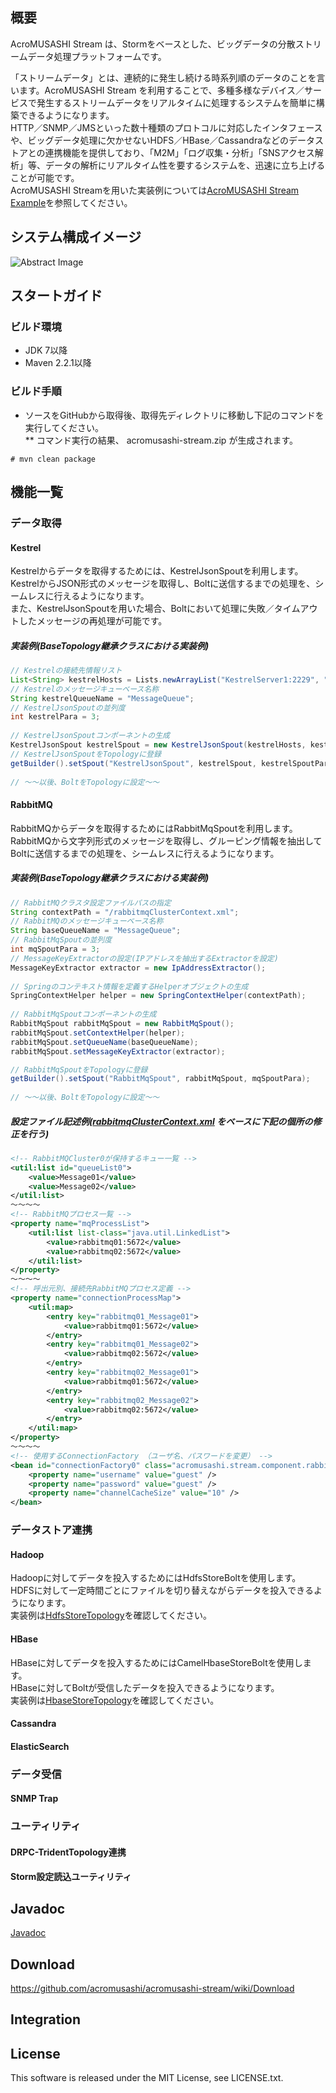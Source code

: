 ## 概要
AcroMUSASHI Stream は、Stormをベースとした、ビッグデータの分散ストリームデータ処理プラットフォームです。  

「ストリームデータ」とは、連続的に発生し続ける時系列順のデータのことを言います。AcroMUSASHI Stream を利用することで、多種多様なデバイス／サービスで発生するストリームデータをリアルタイムに処理するシステムを簡単に構築できるようになります。  
HTTP／SNMP／JMSといった数十種類のプロトコルに対応したインタフェースや、ビッグデータ処理に欠かせないHDFS／HBase／Cassandraなどのデータストアとの連携機能を提供しており、「M2M」「ログ収集・分析」「SNSアクセス解析」等、データの解析にリアルタイム性を要するシステムを、迅速に立ち上げることが可能です。  
AcroMUSASHI Streamを用いた実装例については<a href="https://github.com/acromusashi/acromusashi-stream-example">AcroMUSASHI Stream Example</a>を参照してください。  
## システム構成イメージ
![Abstract Image](http://acromusashi.github.com/acromusashi-stream/images/AcroMUSASHIStreamAbstract.jpg)

## スタートガイド
### ビルド環境
* JDK 7以降  
* Maven 2.2.1以降

### ビルド手順
* ソースをGitHubから取得後、取得先ディレクトリに移動し下記のコマンドを実行してください。  
** コマンド実行の結果、 acromusashi-stream.zip が生成されます。  

```
# mvn clean package  
```  

## 機能一覧
### データ取得
#### Kestrel
Kestrelからデータを取得するためには、KestrelJsonSpoutを利用します。  
KestrelからJSON形式のメッセージを取得し、Boltに送信するまでの処理を、シームレスに行えるようになります。  
また、KestrelJsonSpoutを用いた場合、Boltにおいて処理に失敗／タイムアウトしたメッセージの再処理が可能です。  
##### 実装例(BaseTopology継承クラスにおける実装例)
```java
// Kestrelの接続先情報リスト  
List<String> kestrelHosts = Lists.newArrayList("KestrelServer1:2229", "KestrelServer2:2229", "KestrelServer3:2229");  
// Kestrelのメッセージキューベース名称  
String kestrelQueueName = "MessageQueue";  
// KestrelJsonSpoutの並列度  
int kestrelPara = 3;  
  
// KestrelJsonSpoutコンポーネントの生成  
KestrelJsonSpout kestrelSpout = new KestrelJsonSpout(kestrelHosts, kestrelQueueName, new StringScheme());  
// KestrelJsonSpoutをTopologyに登録  
getBuilder().setSpout("KestrelJsonSpout", kestrelSpout, kestrelSpoutPara);  
  
// ～～以後、BoltをTopologyに設定～～  
```
#### RabbitMQ
RabbitMQからデータを取得するためにはRabbitMqSpoutを利用します。
RabbitMQから文字列形式のメッセージを取得し、グルーピング情報を抽出してBoltに送信するまでの処理を、シームレスに行えるようになります。 
##### 実装例(BaseTopology継承クラスにおける実装例)
```java
// RabbitMQクラスタ設定ファイルパスの指定  
String contextPath = "/rabbitmqClusterContext.xml";  
// RabbitMQのメッセージキューベース名称  
String baseQueueName = "MessageQueue";  
// RabbitMqSpoutの並列度  
int mqSpoutPara = 3;  
// MessageKeyExtractorの設定(IPアドレスを抽出するExtractorを設定)  
MessageKeyExtractor extractor = new IpAddressExtractor();  
  
// Springのコンテキスト情報を定義するHelperオブジェクトの生成  
SpringContextHelper helper = new SpringContextHelper(contextPath);  
  
// RabbitMqSpoutコンポーネントの生成  
RabbitMqSpout rabbitMqSpout = new RabbitMqSpout();  
rabbitMqSpout.setContextHelper(helper);  
rabbitMqSpout.setQueueName(baseQueueName);  
rabbitMqSpout.setMessageKeyExtractor(extractor);  

// RabbitMqSpoutをTopologyに登録  
getBuilder().setSpout("RabbitMqSpout", rabbitMqSpout, mqSpoutPara);  
  
// ～～以後、BoltをTopologyに設定～～  
```
##### 設定ファイル記述例([rabbitmqClusterContext.xml](https://github.com/acromusashi/acromusashi-stream/blob/master/conf/rabbitmqClusterContext.xml) をベースに下記の個所の修正を行う)
```xml
<!-- RabbitMQCluster0が保持するキュー一覧 -->  
<util:list id="queueList0">  
    <value>Message01</value>  
    <value>Message02</value>  
</util:list>  
～～～～  
<!-- RabbitMQプロセス一覧 -->  
<property name="mqProcessList">  
    <util:list list-class="java.util.LinkedList">  
        <value>rabbitmq01:5672</value>  
        <value>rabbitmq02:5672</value>  
    </util:list>  
</property>  
～～～～  
<!-- 呼出元別、接続先RabbitMQプロセス定義 -->  
<property name="connectionProcessMap">  
    <util:map>  
        <entry key="rabbitmq01_Message01">  
            <value>rabbitmq01:5672</value>  
        </entry>  
        <entry key="rabbitmq01_Message02">  
            <value>rabbitmq02:5672</value>  
        </entry>  
        <entry key="rabbitmq02_Message01">  
            <value>rabbitmq01:5672</value>  
        </entry>  
        <entry key="rabbitmq02_Message02">  
            <value>rabbitmq02:5672</value>  
        </entry>  
    </util:map>  
</property>  
～～～～  
<!-- 使用するConnectionFactory （ユーザ名、パスワードを変更） -->  
<bean id="connectionFactory0" class="acromusashi.stream.component.rabbitmq.CachingConnectionFactory">  
    <property name="username" value="guest" />  
    <property name="password" value="guest" />  
    <property name="channelCacheSize" value="10" />  
</bean>  
```
### データストア連携
#### Hadoop
Hadoopに対してデータを投入するためにはHdfsStoreBoltを使用します。  
HDFSに対して一定時間ごとにファイルを切り替えながらデータを投入できるようになります。  
実装例は[HdfsStoreTopology](https://github.com/acromusashi/acromusashi-stream-example/blob/master/src/main/java/acromusashi/stream/example/topology/HdfsStoreTopology.java)を確認してください。
#### HBase
HBaseに対してデータを投入するためにはCamelHbaseStoreBoltを使用します。  
HBaseに対してBoltが受信したデータを投入できるようになります。  
実装例は[HbaseStoreTopology](https://github.com/acromusashi/acromusashi-stream-example/blob/master/src/main/java/acromusashi/stream/example/topology/HbaseStoreTopology.java)を確認してください。
#### Cassandra

#### ElasticSearch

### データ受信
#### SNMP Trap

### ユーティリティ
#### DRPC-TridentTopology連携

#### Storm設定読込ユーティリティ





## Javadoc
[Javadoc](http://acromusashi.github.io/acromusashi-stream/javadoc-0.5.0/)

## Download
https://github.com/acromusashi/acromusashi-stream/wiki/Download

## Integration

## License
This software is released under the MIT License, see LICENSE.txt.

